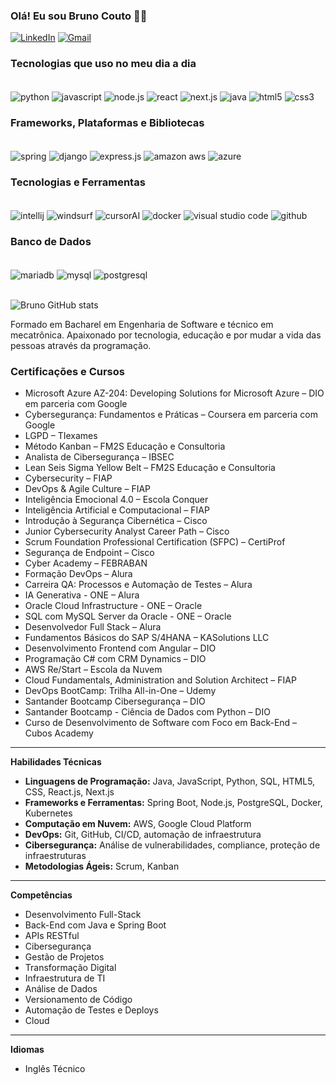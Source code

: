 ### Olá! Eu sou Bruno Couto 🖐🏾

[![LinkedIn](https://img.shields.io/badge/LinkedIn-0077B5?style=for-the-badge&logo=linkedin&logoColor=white)](https://www.linkedin.com/in/bruno-couto-57103355/)
[![Gmail](https://img.shields.io/badge/Gmail-D14836?style=for-the-badge&logo=gmail&logoColor=white)](mailto:brunocoutoengenheirodesoftware@gmail.com)

### Tecnologias que uso no meu dia a dia

<div style="display: inline_block"><br/> 
  <img align="center" alt="python" src="https://img.shields.io/badge/Python-3776AB?style=for-the-badge&logo=python&logoColor=white"/>
  <img align="center" alt="javascript" src="https://img.shields.io/badge/JavaScript-F7DF1E?style=for-the-badge&logo=javascript&logoColor=black"/>
  <img align="center" alt="node.js" src="https://img.shields.io/badge/Node.js-43853D?style=for-the-badge&logo=node.js&logoColor=white"/>
  <img align="center" alt="react" src="https://img.shields.io/badge/React-61DAFB?style=for-the-badge&logo=react&logoColor=black"/>
  <img align="center" alt="next.js" src="https://img.shields.io/badge/Next.js-000000?style=for-the-badge&logo=next.js&logoColor=white"/>
  <img align="center" alt="java" src="https://img.shields.io/badge/Java-007396?style=for-the-badge&logo=java&logoColor=white"/>
  <img align="center" alt="html5" src="https://img.shields.io/badge/HTML5-E34F26?style=for-the-badge&logo=html5&logoColor=white"/>
  <img align="center" alt="css3" src="https://img.shields.io/badge/CSS3-1572B6?style=for-the-badge&logo=css3&logoColor=white"/>
</div>

### Frameworks, Plataformas e Bibliotecas

<div style="display: inline_block"><br/> 
  <img align="center" alt="spring" src="https://img.shields.io/badge/Spring-6DB33F?style=for-the-badge&logo=spring&logoColor=white"/>
  <img align="center" alt="django" src="https://img.shields.io/badge/Django-092E20?style=for-the-badge&logo=django&logoColor=white"/>
  <img align="center" alt="express.js" src="https://img.shields.io/badge/Express.js-404D59?style=for-the-badge"/>
  <img align="center" alt="amazon aws" src="https://img.shields.io/badge/Amazon_AWS-232F3E?style=for-the-badge&logo=amazon-aws&logoColor=white"/>
  <img align="center" alt="azure" src="https://img.shields.io/badge/Microsoft_Azure-0078D4?style=for-the-badge&logo=microsoft-azure&logoColor=white"/>
</div>

### Tecnologias e Ferramentas

<div style="display: inline_block"><br/> 
  <img align="center" alt="intellij" src="https://img.shields.io/badge/IntelliJ_IDEA-000000?style=for-the-badge&logo=intellij-idea&logoColor=white"/>
  <img align="center" alt="windsurf" src="https://img.shields.io/badge/WindSurf-0078D4?style=for-the-badge&logo=wind&logoColor=white"/>
  <img align="center" alt="cursorAI" src="https://img.shields.io/badge/CursorAI-FF6F00?style=for-the-badge&logo=ai&logoColor=white"/>
  <img align="center" alt="docker" src="https://img.shields.io/badge/Docker-2496ED?style=for-the-badge&logo=docker&logoColor=white"/>
  <img align="center" alt="visual studio code" src="https://img.shields.io/badge/Visual_Studio_Code-0078D4?style=for-the-badge&logo=visual-studio-code&logoColor=white"/>
  <img align="center" alt="github" src="https://img.shields.io/badge/GitHub-100000?style=for-the-badge&logo=github&logoColor=white"/>
</div>

### Banco de Dados

<div style="display: inline_block"><br/> 
  <img align="center" alt="mariadb" src="https://img.shields.io/badge/MariaDB-003545?style=for-the-badge&logo=mariadb&logoColor=white"/>
  <img align="center" alt="mysql" src="https://img.shields.io/badge/MySQL-005C84?style=for-the-badge&logo=mysql&logoColor=white"/>
  <img align="center" alt="postgresql" src="https://img.shields.io/badge/PostgreSQL-316192?style=for-the-badge&logo=postgresql&logoColor=white"/>
</div><br/>

![Bruno GitHub stats](https://github-readme-stats.vercel.app/api?username=brunocouto&show_icons=true&theme=dracula)

Formado em Bacharel em Engenharia de Software e técnico em mecatrônica. Apaixonado por tecnologia, educação e por mudar a vida das pessoas através da programação.

### Certificações e Cursos

- Microsoft Azure AZ-204: Developing Solutions for Microsoft Azure – DIO em parceria com Google
- Cybersegurança: Fundamentos e Práticas – Coursera em parceria com Google
- LGPD – TIexames
- Método Kanban – FM2S Educação e Consultoria
- Analista de Cibersegurança – IBSEC
- Lean Seis Sigma Yellow Belt – FM2S Educação e Consultoria
- Cybersecurity – FIAP
- DevOps & Agile Culture – FIAP
- Inteligência Emocional 4.0 – Escola Conquer
- Inteligência Artificial e Computacional – FIAP
- Introdução à Segurança Cibernética – Cisco
- Junior Cybersecurity Analyst Career Path – Cisco
- Scrum Foundation Professional Certification (SFPC) – CertiProf
- Segurança de Endpoint – Cisco
- Cyber Academy – FEBRABAN
- Formação DevOps – Alura
- Carreira QA: Processos e Automação de Testes – Alura
- IA Generativa - ONE – Alura
- Oracle Cloud Infrastructure - ONE – Oracle
- SQL com MySQL Server da Oracle - ONE – Oracle
- Desenvolvedor Full Stack – Alura
- Fundamentos Básicos do SAP S/4HANA – KASolutions LLC
- Desenvolvimento Frontend com Angular – DIO
- Programação C# com CRM Dynamics – DIO
- AWS Re/Start – Escola da Nuvem
- Cloud Fundamentals, Administration and Solution Architect – FIAP
- DevOps BootCamp: Trilha All-in-One – Udemy
- Santander Bootcamp Cibersegurança – DIO
- Santander Bootcamp - Ciência de Dados com Python – DIO
- Curso de Desenvolvimento de Software com Foco em Back-End – Cubos Academy

---

**Habilidades Técnicas**

- **Linguagens de Programação:** Java, JavaScript, Python, SQL, HTML5, CSS, React.js, Next.js
- **Frameworks e Ferramentas:** Spring Boot, Node.js, PostgreSQL, Docker, Kubernetes
- **Computação em Nuvem:** AWS, Google Cloud Platform
- **DevOps:** Git, GitHub, CI/CD, automação de infraestrutura
- **Cibersegurança:** Análise de vulnerabilidades, compliance, proteção de infraestruturas
- **Metodologias Ágeis:** Scrum, Kanban

---

**Competências**

- Desenvolvimento Full-Stack
- Back-End com Java e Spring Boot
- APIs RESTful
- Cibersegurança
- Gestão de Projetos
- Transformação Digital
- Infraestrutura de TI
- Análise de Dados
- Versionamento de Código
- Automação de Testes e Deploys
- Cloud

---

**Idiomas**

- Inglês Técnico
 











 



